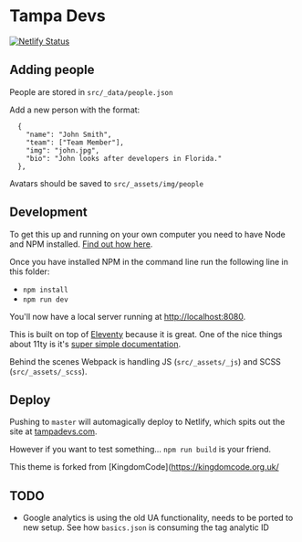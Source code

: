 # Tampa Devs

[![Netlify Status](https://api.netlify.com/api/v1/badges/3f72138e-3b19-4c34-99a8-6dfcb2bd6d82/deploy-status)](https://app.netlify.com/sites/tampadevs/deploys)


<!-- ## Editing the events

Events are stored in `src/_data/events.json`

Add new events at the top in the format:

```
  {
    "name": "Meetup",
    "date": "2018-10-18",
    "url": "https://eventbrite.com/…",
    "description": "This is an event description"
  },
``` -->

## Adding people

People are stored in `src/_data/people.json`

Add a new person with the format:

```
  {
    "name": "John Smith",
    "team": ["Team Member"],
    "img": "john.jpg",
    "bio": "John looks after developers in Florida."
  },
```

Avatars should be saved to `src/_assets/img/people`

## Development

To get this up and running on your own computer you need to have Node and NPM installed. [Find out how here](https://www.npmjs.com/get-npm).

Once you have installed NPM in the command line run the following line in this folder:

- `npm install`
- `npm run dev`

You'll now have a local server running at [http://localhost:8080](http://localhost:8080).

This is built on top of [Eleventy](https://www.11ty.io) because it is great. One of the nice things about 11ty is it's [super simple documentation](https://www.11ty.io/docs/).

Behind the scenes Webpack is handling JS (`src/_assets/_js`) and SCSS (`src/_assets/_scss`).

## Deploy

Pushing to `master` will automagically deploy to Netlify, which spits out the site at [tampadevs.com](https://tampadevs.com).

However if you want to test something… `npm run build` is your friend. 

This theme is forked from [KingdomCode](https://kingdomcode.org.uk/

## TODO

- Google analytics is using the old UA functionality, needs to be ported to new setup. See how `basics.json` is consuming the tag analytic ID
